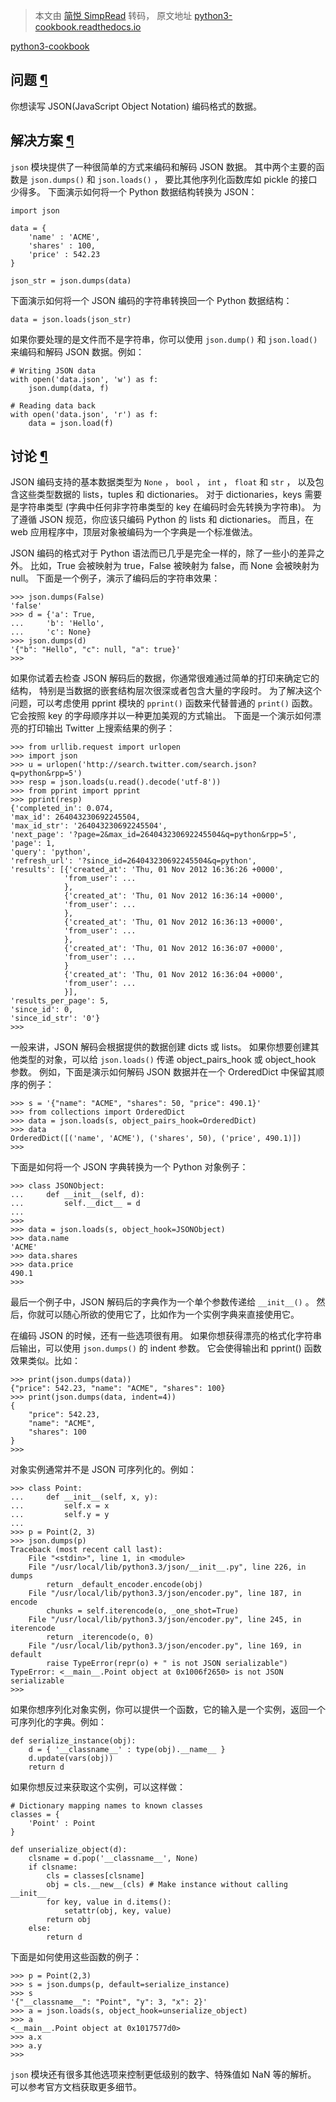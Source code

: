 > 本文由 [简悦 SimpRead](http://ksria.com/simpread/) 转码， 原文地址 [python3-cookbook.readthedocs.io](https://python3-cookbook.readthedocs.io/zh_CN/latest/c06/p02_read-write_json_data.html#id1)

[python3-cookbook](https://python3-cookbook.readthedocs.io/zh_CN/latest/index.html)

问题 [¶](#id1 "永久链接至标题")
----------------------

你想读写 JSON(JavaScript Object Notation) 编码格式的数据。

解决方案 [¶](#id2 "永久链接至标题")
------------------------

`json` 模块提供了一种很简单的方式来编码和解码 JSON 数据。 其中两个主要的函数是 `json.dumps()` 和 `json.loads()` ， 要比其他序列化函数库如 pickle 的接口少得多。 下面演示如何将一个 Python 数据结构转换为 JSON：

```
import json

data = {
    'name' : 'ACME',
    'shares' : 100,
    'price' : 542.23
}

json_str = json.dumps(data)
```

下面演示如何将一个 JSON 编码的字符串转换回一个 Python 数据结构：

```
data = json.loads(json_str)
```

如果你要处理的是文件而不是字符串，你可以使用 `json.dump()` 和 `json.load()` 来编码和解码 JSON 数据。例如：

```
# Writing JSON data
with open('data.json', 'w') as f:
    json.dump(data, f)

# Reading data back
with open('data.json', 'r') as f:
    data = json.load(f)
```

讨论 [¶](#id3 "永久链接至标题")
----------------------

JSON 编码支持的基本数据类型为 `None` ， `bool` ， `int` ， `float` 和 `str` ， 以及包含这些类型数据的 lists，tuples 和 dictionaries。 对于 dictionaries，keys 需要是字符串类型 (字典中任何非字符串类型的 key 在编码时会先转换为字符串)。 为了遵循 JSON 规范，你应该只编码 Python 的 lists 和 dictionaries。 而且，在 web 应用程序中，顶层对象被编码为一个字典是一个标准做法。

JSON 编码的格式对于 Python 语法而已几乎是完全一样的，除了一些小的差异之外。 比如，True 会被映射为 true，False 被映射为 false，而 None 会被映射为 null。 下面是一个例子，演示了编码后的字符串效果：

```
>>> json.dumps(False)
'false'
>>> d = {'a': True,
...     'b': 'Hello',
...     'c': None}
>>> json.dumps(d)
'{"b": "Hello", "c": null, "a": true}'
>>>
```

如果你试着去检查 JSON 解码后的数据，你通常很难通过简单的打印来确定它的结构， 特别是当数据的嵌套结构层次很深或者包含大量的字段时。 为了解决这个问题，可以考虑使用 pprint 模块的 `pprint()` 函数来代替普通的 `print()` 函数。 它会按照 key 的字母顺序并以一种更加美观的方式输出。 下面是一个演示如何漂亮的打印输出 Twitter 上搜索结果的例子：

```
>>> from urllib.request import urlopen
>>> import json
>>> u = urlopen('http://search.twitter.com/search.json?q=python&rpp=5')
>>> resp = json.loads(u.read().decode('utf-8'))
>>> from pprint import pprint
>>> pprint(resp)
{'completed_in': 0.074,
'max_id': 264043230692245504,
'max_id_str': '264043230692245504',
'next_page': '?page=2&max_id=264043230692245504&q=python&rpp=5',
'page': 1,
'query': 'python',
'refresh_url': '?since_id=264043230692245504&q=python',
'results': [{'created_at': 'Thu, 01 Nov 2012 16:36:26 +0000',
            'from_user': ...
            },
            {'created_at': 'Thu, 01 Nov 2012 16:36:14 +0000',
            'from_user': ...
            },
            {'created_at': 'Thu, 01 Nov 2012 16:36:13 +0000',
            'from_user': ...
            },
            {'created_at': 'Thu, 01 Nov 2012 16:36:07 +0000',
            'from_user': ...
            }
            {'created_at': 'Thu, 01 Nov 2012 16:36:04 +0000',
            'from_user': ...
            }],
'results_per_page': 5,
'since_id': 0,
'since_id_str': '0'}
>>>
```

一般来讲，JSON 解码会根据提供的数据创建 dicts 或 lists。 如果你想要创建其他类型的对象，可以给 `json.loads()` 传递 object_pairs_hook 或 object_hook 参数。 例如，下面是演示如何解码 JSON 数据并在一个 OrderedDict 中保留其顺序的例子：

```
>>> s = '{"name": "ACME", "shares": 50, "price": 490.1}'
>>> from collections import OrderedDict
>>> data = json.loads(s, object_pairs_hook=OrderedDict)
>>> data
OrderedDict([('name', 'ACME'), ('shares', 50), ('price', 490.1)])
>>>
```

下面是如何将一个 JSON 字典转换为一个 Python 对象例子：

```
>>> class JSONObject:
...     def __init__(self, d):
...         self.__dict__ = d
...
>>>
>>> data = json.loads(s, object_hook=JSONObject)
>>> data.name
'ACME'
>>> data.shares
>>> data.price
490.1
>>>
```

最后一个例子中，JSON 解码后的字典作为一个单个参数传递给 `__init__()` 。 然后，你就可以随心所欲的使用它了，比如作为一个实例字典来直接使用它。

在编码 JSON 的时候，还有一些选项很有用。 如果你想获得漂亮的格式化字符串后输出，可以使用 `json.dumps()` 的 indent 参数。 它会使得输出和 pprint() 函数效果类似。比如：

```
>>> print(json.dumps(data))
{"price": 542.23, "name": "ACME", "shares": 100}
>>> print(json.dumps(data, indent=4))
{
    "price": 542.23,
    "name": "ACME",
    "shares": 100
}
>>>
```

对象实例通常并不是 JSON 可序列化的。例如：

```
>>> class Point:
...     def __init__(self, x, y):
...         self.x = x
...         self.y = y
...
>>> p = Point(2, 3)
>>> json.dumps(p)
Traceback (most recent call last):
    File "<stdin>", line 1, in <module>
    File "/usr/local/lib/python3.3/json/__init__.py", line 226, in dumps
        return _default_encoder.encode(obj)
    File "/usr/local/lib/python3.3/json/encoder.py", line 187, in encode
        chunks = self.iterencode(o, _one_shot=True)
    File "/usr/local/lib/python3.3/json/encoder.py", line 245, in iterencode
        return _iterencode(o, 0)
    File "/usr/local/lib/python3.3/json/encoder.py", line 169, in default
        raise TypeError(repr(o) + " is not JSON serializable")
TypeError: <__main__.Point object at 0x1006f2650> is not JSON serializable
>>>
```

如果你想序列化对象实例，你可以提供一个函数，它的输入是一个实例，返回一个可序列化的字典。例如：

```
def serialize_instance(obj):
    d = { '__classname__' : type(obj).__name__ }
    d.update(vars(obj))
    return d
```

如果你想反过来获取这个实例，可以这样做：

```
# Dictionary mapping names to known classes
classes = {
    'Point' : Point
}

def unserialize_object(d):
    clsname = d.pop('__classname__', None)
    if clsname:
        cls = classes[clsname]
        obj = cls.__new__(cls) # Make instance without calling __init__
        for key, value in d.items():
            setattr(obj, key, value)
        return obj
    else:
        return d
```

下面是如何使用这些函数的例子：

```
>>> p = Point(2,3)
>>> s = json.dumps(p, default=serialize_instance)
>>> s
'{"__classname__": "Point", "y": 3, "x": 2}'
>>> a = json.loads(s, object_hook=unserialize_object)
>>> a
<__main__.Point object at 0x1017577d0>
>>> a.x
>>> a.y
>>>
```

`json` 模块还有很多其他选项来控制更低级别的数字、特殊值如 NaN 等的解析。 可以参考官方文档获取更多细节。